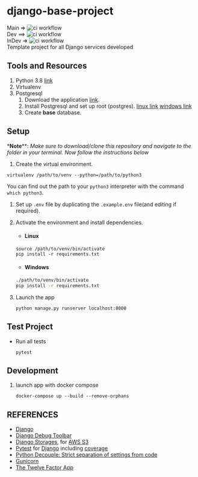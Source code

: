 # django-base-project
Main => ![ci workflow](https://github.com/LibertytechX/django-base-project/actions/workflows/ci.yml/badge.svg?branch=main) <br>
Dev ==> ![ci workflow](https://github.com/LibertytechX/django-base-project/actions/workflows/ci.yml/badge.svg?branch=dev) <br>
InDev => ![ci workflow](https://github.com/LibertytechX/django-base-project/actions/workflows/ci.yml/badge.svg?branch=indev) <br>
Template project for all Django services developed

## Tools and Resources
1. Python 3.8 [link](https://www.python.org/downloads/release/python-387/)
1. Virtualenv
1. Postgresql 
    1. Download the application [link](https://www.enterprisedb.com/downloads/postgres-postgresql-downloads). 
    2. Install Postgresql and set up root (postgres). [linux link](https://www.postgresql.org/download/linux/ubuntu/) [windows link](https://www.postgresqltutorial.com/install-postgresql/)
    3. Create __base__ database.

## Setup
*__Note__**: *Make sure to download/clone this repository and navigate to the folder in your terminal. Now follow the instructions below*

1. Create the virtual environment.
```shell script
virtualenv /path/to/venv --python=/path/to/python3
```
You can find out the path to your `python3` interpreter with the command `which python3`.

1. Set up `.env` file by duplicating the `.example.env` file(and editing if required).

1. Activate the environment and install dependencies.
    - #### Linux
    ```shell script
    source /path/to/venv/bin/activate
    pip install -r requirements.txt
    ```

    - #### Windows
    ```cmd
    ./path/to/venv/bin/activate
    pip install -r requirements.txt
    ```
1. Launch the app
    ```shell script
    python manage.py runserver localhost:8000
    ```

## Test Project
- Run all tests
    ```shell script
    pytest
    ```

## Development
1. launch app with docker compose
   ```shell
   docker-compose up --build --remove-orphans
   ```
   
## REFERENCES
- [Django](https://www.djangoproject.com/start/)
- [Django Debug Toolbar](https://django-debug-toolbar.readthedocs.io/en/latest/)
- [Django Storages](https://django-storages.readthedocs.io/en/latest/), for [AWS S3](https://django-storages.readthedocs.io/en/latest/backends/amazon-S3.html)
- [Pytest](https://docs.pytest.org/en/latest/) for [Django](https://pytest-django.readthedocs.io/en/latest/) including [coverage](https://github.com/pytest-dev/pytest-cov)
- [Python Decouple: Strict separation of settings from code](https://github.com/henriquebastos/python-decouple/)
- [Gunicorn](https://gunicorn.org/)
- [The Twelve Factor App](https://12factor.net/)
